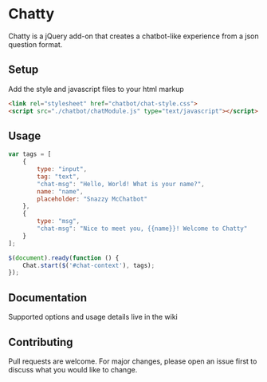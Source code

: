 # Chatty

Chatty is a jQuery add-on that creates a chatbot-like experience from a json question format.

## Setup

Add the style and javascript files to your html markup

```html
<link rel="stylesheet" href="chatbot/chat-style.css">
<script src="./chatbot/chatModule.js" type="text/javascript"></script>
```

## Usage

```javascript
var tags = [
    {
        type: "input",
        tag: "text",
        "chat-msg": "Hello, World! What is your name?",
        name: "name",
        placeholder: "Snazzy McChatbot"
    },
    {
        type: "msg",
        "chat-msg": "Nice to meet you, {{name}}! Welcome to Chatty"
    }
];

$(document).ready(function () {
    Chat.start($('#chat-context'), tags);
});
```

## Documentation

Supported options and usage details live in the wiki

## Contributing
Pull requests are welcome. For major changes, please open an issue first to discuss what you would like to change.
